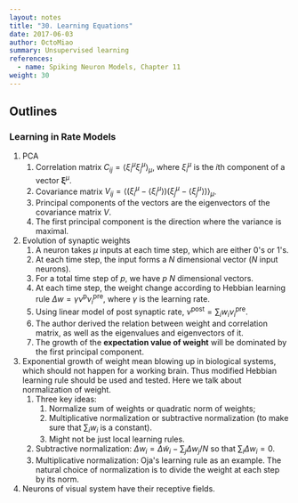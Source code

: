 ```yaml
---
layout: notes
title: "30. Learning Equations"
date: 2017-06-03
author: OctoMiao
summary: Unsupervised learning
references:
  - name: Spiking Neuron Models, Chapter 11
weight: 30
---
```



## Outlines

### Learning in Rate Models

1. PCA
   1. Correlation matrix $C_{ij} = \langle \xi^\mu_i \xi^\mu_j\rangle_\mu$, where $\xi^\mu_i$ is the $i$th component of a vector $\boldsymbol{\xi}^\mu$.
   2. Covariance matrix $V_{ij} = \left\langle (\xi^\mu_i - \langle \xi^\mu_i\rangle)( \xi^\mu_j - \langle \xi^\mu_j\rangle ) \right\rangle_\mu$.
   3. Principal components of the vectors are the eigenvectors of the covariance matrix $V$.
   4. The first principal component is the direction where the variance is maximal.
2. Evolution of synaptic weights
   1. A neuron takes $\mu$ inputs at each time step, which are either 0's or 1's.
   2. At each time step, the input forms a $N$ dimensional vector ($N$ input neurons).
   3. For a total time step of $p$, we have $p$ $N$ dimensional vectors.
   4. At each time step, the weight change according to Hebbian learning rule $\Delta w = \gamma \nu^{\text{p}} \nu^{\text{pre}}_i$, where $\gamma$ is the learning rate.
   5. Using linear model of post synaptic rate, $\nu^{\text{post}} = \sum_i w_i \nu_i^{\text{pre}}$.
   6. The author derived the relation between weight and correlation matrix, as well as the eigenvalues and eigenvectors of it.
   7. The growth of the **expectation value of weight** will be dominated by the first principal component.
3. Exponential growth of weight mean blowing up in biological systems, which should not happen for a working brain. Thus modified Hebbian learning rule should be used and tested. Here we talk about normalization of weight.
   1. Three key ideas:
      1. Normalize sum of weights or quadratic norm of weights;
      2. Multiplicative normalization or subtractive normalization (to make sure that $\sum_i w_i$ is a constant).
      3. Might not be just local learning rules.
   2. Subtractive normalization: $\Delta w_i = \Delta \tilde w_i - \sum_j \Delta w_j /N$ so that $\sum_i \Delta w_i=0$.
   3. Multiplicative normalization: Oja's learning rule as an example. The natural choice of normalization is to divide the weight at each step by its norm.
4. Neurons of visual system have their receptive fields.
